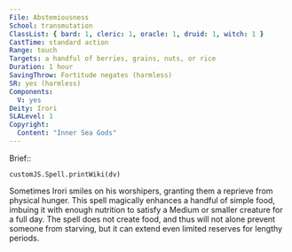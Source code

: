 ```yaml
---
File: Abstemiousness
School: transmutation
ClassList: { bard: 1, cleric: 1, oracle: 1, druid: 1, witch: 1 }
CastTime: standard action
Range: touch
Targets: a handful of berries, grains, nuts, or rice
Duration: 1 hour
SavingThrow: Fortitude negates (harmless)
SR: yes (harmless)
Components:
  V: yes
Deity: Irori
SLALevel: 1
Copyright:
  Content: "Inner Sea Gods"
---
```

Brief:: 

```dataviewjs
customJS.Spell.printWiki(dv)
```

Sometimes Irori smiles on his worshipers, granting them a reprieve from physical hunger. This spell magically enhances a handful of simple food, imbuing it with enough nutrition to satisfy a Medium or smaller creature for a full day. The spell does not create food, and thus will not alone prevent someone from starving, but it can extend even limited reserves for lengthy periods.
